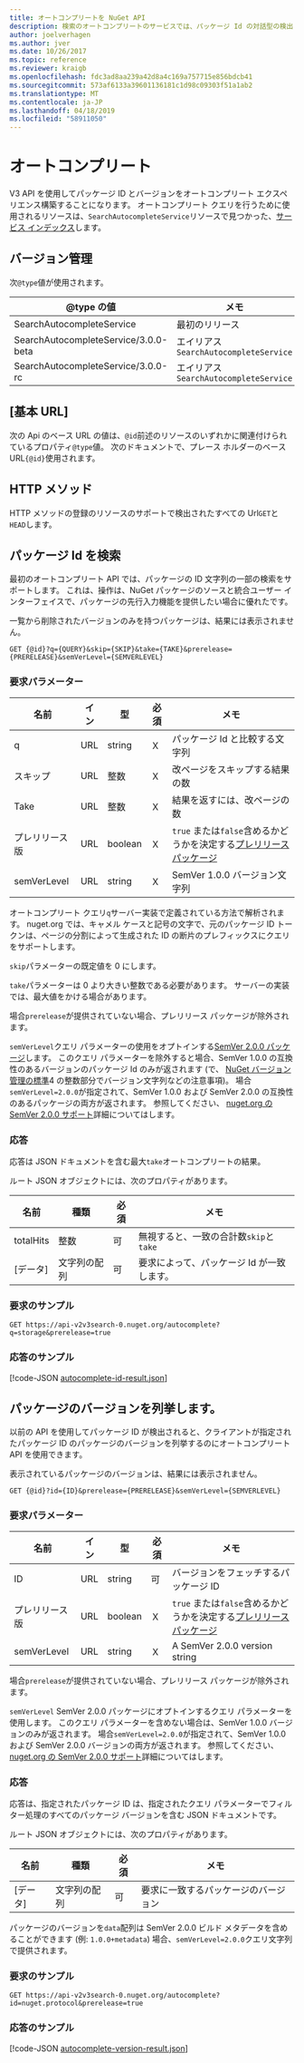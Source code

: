 ```yaml
---
title: オートコンプリートを NuGet API
description: 検索のオートコンプリートのサービスでは、パッケージ Id の対話型の検出とバージョンをサポートします。
author: joelverhagen
ms.author: jver
ms.date: 10/26/2017
ms.topic: reference
ms.reviewer: kraigb
ms.openlocfilehash: fdc3ad8aa239a42d8a4c169a757715e856bdcb41
ms.sourcegitcommit: 573af6133a39601136181c1d98c09303f51a1ab2
ms.translationtype: MT
ms.contentlocale: ja-JP
ms.lasthandoff: 04/18/2019
ms.locfileid: "58911050"
---
```

# <a name="autocomplete"></a>オートコンプリート

V3 API を使用してパッケージ ID とバージョンをオートコンプリート エクスペリエンス構築することになります。 オートコンプリート クエリを行うために使用されるリソースは、`SearchAutocompleteService`リソースで見つかった、[サービス インデックス](service-index.md)します。

## <a name="versioning"></a>バージョン管理

次`@type`値が使用されます。

@type の値                          | メモ
------------------------------------ | -----
SearchAutocompleteService            | 最初のリリース
SearchAutocompleteService/3.0.0-beta | エイリアス `SearchAutocompleteService`
SearchAutocompleteService/3.0.0-rc   | エイリアス `SearchAutocompleteService`

## <a name="base-url"></a>[基本 URL]

次の Api のベース URL の値は、`@id`前述のリソースのいずれかに関連付けられているプロパティ`@type`値。 次のドキュメントで、プレース ホルダーのベース URL`{@id}`使用されます。

## <a name="http-methods"></a>HTTP メソッド

HTTP メソッドの登録のリソースのサポートで検出されたすべての Url`GET`と`HEAD`します。

## <a name="search-for-package-ids"></a>パッケージ Id を検索

最初のオートコンプリート API では、パッケージの ID 文字列の一部の検索をサポートします。 これは、操作は、NuGet パッケージのソースと統合ユーザー インターフェイスで、パッケージの先行入力機能を提供したい場合に優れたです。

一覧から削除されたバージョンのみを持つパッケージは、結果には表示されません。

    GET {@id}?q={QUERY}&skip={SKIP}&take={TAKE}&prerelease={PRERELEASE}&semVerLevel={SEMVERLEVEL}

### <a name="request-parameters"></a>要求パラメーター

名前        | イン     | 型    | 必須 | メモ
----------- | ------ | ------- | -------- | -----
q           | URL    | string  | Ｘ       | パッケージ Id と比較する文字列
スキップ        | URL    | 整数 | Ｘ       | 改ページをスキップする結果の数
Take        | URL    | 整数 | Ｘ       | 結果を返すには、改ページの数
プレリリース版  | URL    | boolean | Ｘ       | `true` または`false`含めるかどうかを決定する[プレリリース パッケージ](../create-packages/prerelease-packages.md)
semVerLevel | URL    | string  | Ｘ       | SemVer 1.0.0 バージョン文字列 

オートコンプリート クエリ`q`サーバー実装で定義されている方法で解析されます。 nuget.org では、キャメル ケースと記号の文字で、元のパッケージ ID トークンは、ページの分割によって生成された ID の断片のプレフィックスにクエリをサポートします。

`skip`パラメーターの既定値を 0 にします。

`take`パラメーターは 0 より大きい整数である必要があります。 サーバーの実装では、最大値をかける場合があります。

場合`prerelease`が提供されていない場合、プレリリース パッケージが除外されます。

`semVerLevel`クエリ パラメーターの使用をオプトインする[SemVer 2.0.0 パッケージ](https://github.com/NuGet/Home/wiki/SemVer2-support-for-nuget.org-%28server-side%29#identifying-semver-v200-packages)します。
このクエリ パラメーターを除外すると場合、SemVer 1.0.0 の互換性のあるバージョンのパッケージ Id のみが返されます (で、 [NuGet バージョン管理の標準](../reference/package-versioning.md)4 の整数部分でバージョン文字列などの注意事項)。
場合`semVerLevel=2.0.0`が指定されて、SemVer 1.0.0 および SemVer 2.0.0 の互換性のあるパッケージの両方が返されます。 参照してください、 [nuget.org の SemVer 2.0.0 サポート](https://github.com/NuGet/Home/wiki/SemVer2-support-for-nuget.org-%28server-side%29)詳細についてはします。

### <a name="response"></a>応答

応答は JSON ドキュメントを含む最大`take`オートコンプリートの結果。

ルート JSON オブジェクトには、次のプロパティがあります。

名前      | 種類             | 必須 | メモ
--------- | ---------------- | -------- | -----
totalHits | 整数          | 可      | 無視すると、一致の合計数`skip`と `take`
[データ]      | 文字列の配列 | 可      | 要求によって、パッケージ Id が一致します。

### <a name="sample-request"></a>要求のサンプル

    GET https://api-v2v3search-0.nuget.org/autocomplete?q=storage&prerelease=true

### <a name="sample-response"></a>応答のサンプル

[!code-JSON [autocomplete-id-result.json](./_data/autocomplete-id-result.json)]

## <a name="enumerate-package-versions"></a>パッケージのバージョンを列挙します。

以前の API を使用してパッケージ ID が検出されると、クライアントが指定されたパッケージ ID のパッケージのバージョンを列挙するのにオートコンプリート API を使用できます。

表示されているパッケージのバージョンは、結果には表示されません。

    GET {@id}?id={ID}&prerelease={PRERELEASE}&semVerLevel={SEMVERLEVEL}

### <a name="request-parameters"></a>要求パラメーター

名前        | イン     | 型    | 必須 | メモ
----------- | ------ | ------- | -------- | -----
ID          | URL    | string  | 可      | バージョンをフェッチするパッケージ ID
プレリリース版  | URL    | boolean | Ｘ       | `true` または`false`含めるかどうかを決定する[プレリリース パッケージ](../create-packages/prerelease-packages.md)
semVerLevel | URL    | string  | Ｘ       | A SemVer 2.0.0 version string 

場合`prerelease`が提供されていない場合、プレリリース パッケージが除外されます。

`semVerLevel` SemVer 2.0.0 パッケージにオプトインするクエリ パラメーターを使用します。 このクエリ パラメーターを含めない場合は、SemVer 1.0.0 バージョンのみが返されます。 場合`semVerLevel=2.0.0`が指定されて、SemVer 1.0.0 および SemVer 2.0.0 バージョンの両方が返されます。 参照してください、 [nuget.org の SemVer 2.0.0 サポート](https://github.com/NuGet/Home/wiki/SemVer2-support-for-nuget.org-%28server-side%29)詳細についてはします。

### <a name="response"></a>応答

応答は、指定されたパッケージ ID は、指定されたクエリ パラメーターでフィルター処理のすべてのパッケージ バージョンを含む JSON ドキュメントです。

ルート JSON オブジェクトには、次のプロパティがあります。

名前      | 種類             | 必須 | メモ
--------- | ---------------- | -------- | -----
[データ]      | 文字列の配列 | 可      | 要求に一致するパッケージのバージョン

パッケージのバージョンを`data`配列は SemVer 2.0.0 ビルド メタデータを含めることができます (例: `1.0.0+metadata`) 場合、`semVerLevel=2.0.0`クエリ文字列で提供されます。

### <a name="sample-request"></a>要求のサンプル

    GET https://api-v2v3search-0.nuget.org/autocomplete?id=nuget.protocol&prerelease=true

### <a name="sample-response"></a>応答のサンプル

[!code-JSON [autocomplete-version-result.json](./_data/autocomplete-version-result.json)]
